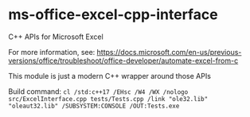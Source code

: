# ms-office-excel-cpp-interface
C++ APIs for Microsoft Excel

For more information, see:
https://docs.microsoft.com/en-us/previous-versions/office/troubleshoot/office-developer/automate-excel-from-c

This module is just a modern C++ wrapper around those APIs

Build command:
`cl /std:c++17 /EHsc /W4 /WX /nologo src/ExcelInterface.cpp tests/Tests.cpp /link "ole32.lib" "oleaut32.lib" /SUBSYSTEM:CONSOLE /OUT:Tests.exe`
